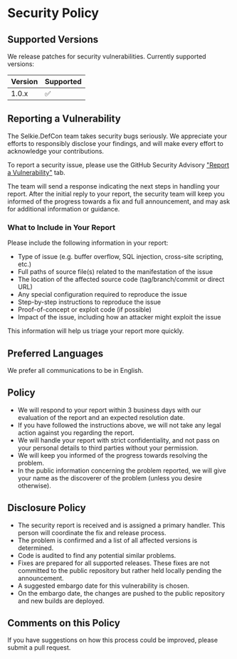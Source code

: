 # Security Policy

## Supported Versions

We release patches for security vulnerabilities. Currently supported versions:

| Version | Supported          |
| ------- | ------------------ |
| 1.0.x   | :white_check_mark: |

## Reporting a Vulnerability

The Selkie.DefCon team takes security bugs seriously. We appreciate your efforts to responsibly disclose your findings, and will make every effort to acknowledge your contributions.

To report a security issue, please use the GitHub Security Advisory ["Report a Vulnerability"](https://github.com/tschroedter/Selkie.DefCon/security/advisories/new) tab.

The team will send a response indicating the next steps in handling your report. After the initial reply to your report, the security team will keep you informed of the progress towards a fix and full announcement, and may ask for additional information or guidance.

### What to Include in Your Report

Please include the following information in your report:

* Type of issue (e.g. buffer overflow, SQL injection, cross-site scripting, etc.)
* Full paths of source file(s) related to the manifestation of the issue
* The location of the affected source code (tag/branch/commit or direct URL)
* Any special configuration required to reproduce the issue
* Step-by-step instructions to reproduce the issue
* Proof-of-concept or exploit code (if possible)
* Impact of the issue, including how an attacker might exploit the issue

This information will help us triage your report more quickly.

## Preferred Languages

We prefer all communications to be in English.

## Policy

* We will respond to your report within 3 business days with our evaluation of the report and an expected resolution date.
* If you have followed the instructions above, we will not take any legal action against you regarding the report.
* We will handle your report with strict confidentiality, and not pass on your personal details to third parties without your permission.
* We will keep you informed of the progress towards resolving the problem.
* In the public information concerning the problem reported, we will give your name as the discoverer of the problem (unless you desire otherwise).

## Disclosure Policy

* The security report is received and is assigned a primary handler. This person will coordinate the fix and release process.
* The problem is confirmed and a list of all affected versions is determined.
* Code is audited to find any potential similar problems.
* Fixes are prepared for all supported releases. These fixes are not committed to the public repository but rather held locally pending the announcement.
* A suggested embargo date for this vulnerability is chosen.
* On the embargo date, the changes are pushed to the public repository and new builds are deployed.

## Comments on this Policy

If you have suggestions on how this process could be improved, please submit a pull request.
